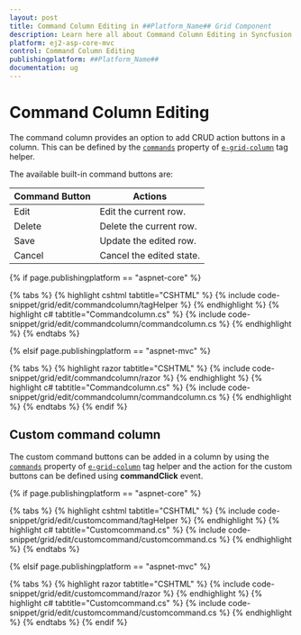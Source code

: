 ```yaml
---
layout: post
title: Command Column Editing in ##Platform_Name## Grid Component
description: Learn here all about Command Column Editing in Syncfusion ##Platform_Name## Grid component of Syncfusion Essential JS 2 and more.
platform: ej2-asp-core-mvc
control: Command Column Editing
publishingplatform: ##Platform_Name##
documentation: ug
---
```



# Command Column Editing

The command column provides an option to add CRUD action buttons in a column. This can be defined by the [`commands`](https://help.syncfusion.com/cr/aspnetcore-js2/Syncfusion.EJ2.Grids.GridColumn.html#Syncfusion_EJ2_Grids_GridColumn_Commands) property of [`e-grid-column`](https://help.syncfusion.com/cr/aspnetcore-js2/Syncfusion.EJ2.Grids.Grid.html#Syncfusion_EJ2_Grids_Grid_Columns) tag helper.

The available built-in command buttons are:

| Command Button | Actions |
|----------------|---------|
| Edit | Edit the current row.|
| Delete | Delete the current row.|
| Save | Update the edited row.|
| Cancel | Cancel the edited state. |

{% if page.publishingplatform == "aspnet-core" %}

{% tabs %}
{% highlight cshtml tabtitle="CSHTML" %}
{% include code-snippet/grid/edit/commandcolumn/tagHelper %}
{% endhighlight %}
{% highlight c# tabtitle="Commandcolumn.cs" %}
{% include code-snippet/grid/edit/commandcolumn/commandcolumn.cs %}
{% endhighlight %}
{% endtabs %}

{% elsif page.publishingplatform == "aspnet-mvc" %}

{% tabs %}
{% highlight razor tabtitle="CSHTML" %}
{% include code-snippet/grid/edit/commandcolumn/razor %}
{% endhighlight %}
{% highlight c# tabtitle="Commandcolumn.cs" %}
{% include code-snippet/grid/edit/commandcolumn/commandcolumn.cs %}
{% endhighlight %}
{% endtabs %}
{% endif %}



## Custom command column

The custom command buttons can be added in a column by using the [`commands`](https://help.syncfusion.com/cr/aspnetcore-js2/Syncfusion.EJ2.Grids.GridColumn.html#Syncfusion_EJ2_Grids_GridColumn_Commands) property of [`e-grid-column`](https://help.syncfusion.com/cr/aspnetcore-js2/Syncfusion.EJ2.Grids.Grid.html#Syncfusion_EJ2_Grids_Grid_Columns) tag helper and
the action for the custom buttons can be defined using **commandClick** event.

{% if page.publishingplatform == "aspnet-core" %}

{% tabs %}
{% highlight cshtml tabtitle="CSHTML" %}
{% include code-snippet/grid/edit/customcommand/tagHelper %}
{% endhighlight %}
{% highlight c# tabtitle="Customcommand.cs" %}
{% include code-snippet/grid/edit/customcommand/customcommand.cs %}
{% endhighlight %}
{% endtabs %}

{% elsif page.publishingplatform == "aspnet-mvc" %}

{% tabs %}
{% highlight razor tabtitle="CSHTML" %}
{% include code-snippet/grid/edit/customcommand/razor %}
{% endhighlight %}
{% highlight c# tabtitle="Customcommand.cs" %}
{% include code-snippet/grid/edit/customcommand/customcommand.cs %}
{% endhighlight %}
{% endtabs %}
{% endif %}

